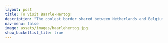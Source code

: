 ```yaml
---
layout: post
title: To visit Baarle-Hertog!
description: "The coolest border shared between Netherlands and Belgium!"
nav-menu: false
image: assets/images/baarlehertog.jpg
show_bucketlist_tile: true
---
```


<!-- Main -->
<div id="main">
</div>

